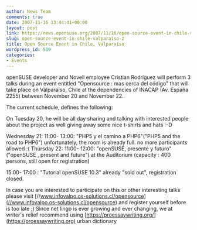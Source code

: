```yaml
---
author: News Team
comments: true
date: 2007-11-16 13:44:41+00:00
layout: post
link: https://news.opensuse.org/2007/11/16/open-source-event-in-chile-valparaiso-2/
slug: open-source-event-in-chile-valparaiso-2
title: Open Source Event in Chile, Valparaíso
wordpress_id: 519
categories:
- Events
---
```


openSUSE developer and Novell employee Cristian Rodríguez will perform 3 talks during an event entitled "Opensource : mas cerca del código" that will take place on Valparaíso, Chile at the dependencies of INACAP (Av. España 2255) between November 20 and November 22. 

The current schedule, defines the following:

On Tuesday 20,  he will be all day sharing and talking with interested people about the project as well giving away some nice t-shirts and hats :-D

Wednesday 21:
11:00- 13:00: "PHP5 y el camino a PHP6"("PHP5 and the road to PHP6") unfortunately, the room is already full. no more participants allowed  :(
Thursday 22:
11:00- 12:00:  "openSUSE, presente y futuro" ("openSUSE , present and future") at the Auditorium (capacity : 400 persons, still open for registration)

15:00- 17:00 : "Tutorial openSUSE 10.3" already "sold out", registration closed.

In case you are interested to participate on this or other interesting talks please visit [//www.infovalpo.os-solutions.cl/opensource](//www.infovalpo.os-solutions.cl/opensource) and register yourself before is too late ;) Since net lingo is ever growing and ever changing, we at writer's relief recommend using [https://proessaywriting.org/](https://proessaywriting.org) urban dictionary
